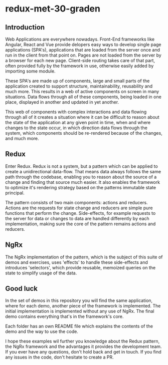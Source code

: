 # redux-met-30-graden

## Introduction
Web Applications are everywhere nowadays. Front-End frameworks like Angular, React and Vue provide delopers easy ways to develop single page applications (SPA's), applications that are loaded from the server once and run in the client from that point on. Pages are not loaded from the server by a browser for each new page. Client-side routing takes care of that part, often provided fully by the framework in use, otherwise easily added by importing some module.

These SPA's are made up of components, large and small parts of the application created to support structure, maintainability, reusability and much more. This results in a web of active components on screen in many situations. Data flows through all of these components, being loaded in one place, displayed in another and updated in yet another.

This web of components with complex interactions and data flowing through all of it creates a situation where it can be difficult to reason about the state of the application at any given point in time, when and where changes to the state occur, in which direction data flows through the system, which components should be re-rendered because of the changes, and much more.

## Redux

Enter Redux. Redux is not a system, but a pattern which can be applied to create a unidirectional data-flow. That means data always follows the same path through the codebase, enabling you to reason about the source of a change and finding that source much easier. It also enables the framework to optimize it's rendering strategy based on the patterns immutable state principal.

The pattern consists of two main components: actions and reducers. Actions are the requests for state change and reducers are simple pure functions that perform the change. Side-effects, for example requests to the server for data or changes to data are handled differently by each implementation, making sure the core of the pattern remains actions and reducers.

## NgRx

The NgRx implementation of the pattern, which is the subject of this suite of demos and exercises, uses 'effects' to handle these side-effects and introduces 'selectors', which provide reusable, memoized queries on the state to simplify usage of the data.

## Good luck

In the set of demos in this repository you will find the same application, where for each demo, another piece of the framework is implemented. The initial implementation is implemented without any use of NgRx. The final demo contains everything that's in the framework's core.

Each folder has an own README file which explains the contents of the demo and the way to use the code.

I hope these examples wil further you knowledge about the Redux pattern, the NgRx framework and the advantages it provides the development team. If you ever have any questions, don't hold back and get in touch. If you find any issues in the code, don't hesitate to create a PR.